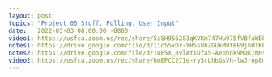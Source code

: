 ```yaml
---
layout: post
topics: "Project 05 Stuff, Polling, User Input"
date:   2022-05-03 08:00:00 -0800
video1: https://usfca.zoom.us/rec/share/5zSH956283qKVKm747Hu975fVBfaWBbIBM621-fBSXWsfPod_zLjN_rjpzNYTZLf.MI5QxT7lGVILVLs1
notes1: https://drive.google.com/file/d/1ic55xDr-YH5sUbZGUkM9t8E9jh0TKPTx/view?usp=sharing
notes2: https://drive.google.com/file/d/1uE5X_8vlAtIDfa5-Aephnk9MDKjNNsoB/view?usp=sharing
video2: https://usfca.zoom.us/rec/share/hmEPCC27Ie-ry5rLhbGsVh-lwJrop8m_0sOg6LCPfV5PZ6MobJU8XWIuFfqswTmb.-ujNe5jZbGaulIfC
---
```

